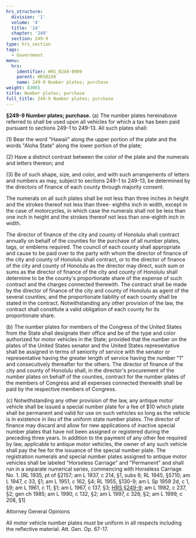 ```yaml
---
hrs_structure:
  division: '1'
  volume: '4'
  title: '14'
  chapter: '249'
  section: 249-9
type: hrs_section
tags:
  - Government
menu:
  hrs:
    identifier: HRS_0249-0009
    parent: HRS0249
    name: 249-9 Number plates; purchase
weight: 83065
title: Number plates; purchase
full_title: 249-9 Number plates; purchase
---
```

**§249-9 Number plates; purchase.** (a) The number plates hereinabove referred to shall be used upon all vehicles for which a tax has been paid pursuant to sections 249-1 to 249-13\. All such plates shall:

(1) Bear the word "Hawaii" along the upper portion of the plate and the words "Aloha State" along the lower portion of the plate;

(2) Have a distinct contrast between the color of the plate and the numerals and letters thereon; and

(3) Be of such shape, size, and color, and with such arrangements of letters and numbers as may, subject to sections 249-1 to 249-13, be determined by the directors of finance of each county through majority consent.

The numerals on all such plates shall be not less than three inches in height and the strokes thereof not less than three- eighths inch in width, except in the case of motorcycles, in which case the numerals shall not be less than one inch in height and the strokes thereof not less than one-eighth inch in width.

The director of finance of the city and county of Honolulu shall contract annually on behalf of the counties for the purchase of all number plates, tags, or emblems required. The council of each county shall appropriate and cause to be paid over to the party with whom the director of finance of the city and county of Honolulu shall contract, or to the director of finance of the city and county of Honolulu as the director may direct, such sum or sums as the director of finance of the city and county of Honolulu shall determine to be the county's proportionate share of the expense of such contract and the charges connected therewith. The contract shall be made by the director of finance of the city and county of Honolulu as agent of the several counties, and the proportionate liability of each county shall be stated in the contract. Notwithstanding any other provision of the law, the contract shall constitute a valid obligation of each county for its proportionate share.

(b) The number plates for members of the Congress of the United States from the State shall designate their office and be of the type and color authorized for motor vehicles in the State; provided that the number on the plates of the United States senator and the United States representative shall be assigned in terms of seniority of service with the senator or representative having the greater length of service having the number "1" and consecutively thereafter for the others. The director of finance of the city and county of Honolulu shall, in the director's procurement of the number plates on behalf of the counties, contract for the number plates of the members of Congress and all expenses connected therewith shall be paid by the respective members of Congress.

(c) Notwithstanding any other provision of the law, any antique motor vehicle shall be issued a special number plate for a fee of $10 which plate shall be permanent and valid for use on such vehicles so long as the vehicle is in existence in lieu of the uniform state number plates. The director of finance may discard and allow for new applications of inactive special number plates that have not been assigned or registered during the preceding three years. In addition to the payment of any other fee required by law, applicable to antique motor vehicles, the owner of any such vehicle shall pay the fee for the issuance of the special number plate. The registration numerals and special number plates assigned to antique motor vehicles shall be labeled "Horseless Carriage" and "Permanent" and shall run in a separate numerical series, commencing with Horseless Carriage No. 1\. [RL 1935, pt of §2157; am L 1937, c 214, §1, subs 6; RL 1945, §5710; am L 1947, c 33, §1; am L 1951, c 162, §4; RL 1955, §130-9; am L Sp 1959 2d, c 1, §9; am L 1961, c 11, §1; am L 1967, c 137, §3; [HRS §249-9](/title-14/chapter-249/section-249-9/); am L 1982, c 237, §2; gen ch 1985; am L 1990, c 132, §2; am L 1997, c 326, §2; am L 1999, c 208, §1]

Attorney General Opinions

All motor vehicle number plates must be uniform in all respects including the reflective material. Att. Gen. Op. 67-17.